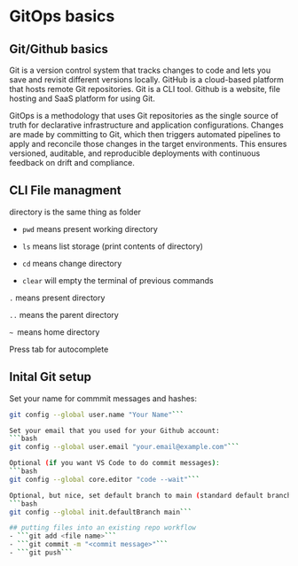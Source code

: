 # GitOps basics

## Git/Github basics

Git is a version control system that tracks changes to code and lets you save and revisit different versions locally. GitHub is a cloud-based platform that hosts remote Git repositories. Git is a CLI tool. Github is a website, file hosting and SaaS platform for using Git. 

GitOps is a methodology that uses Git repositories as the single source of truth for declarative infrastructure and application configurations. Changes are made by committing to Git, which then triggers automated pipelines to apply and reconcile those changes in the target environments. This ensures versioned, auditable, and reproducible deployments with continuous feedback on drift and compliance.

## CLI File managment

directory is the same thing as folder

- ```pwd``` means present working directory

- ```ls``` means list storage (print contents of directory)

- ```cd``` means change directory

- ```clear``` will empty the terminal of previous commands

```.``` means present directory 

```..``` means the parent directory 

```~ ```means home directory 

Press tab for autocomplete

## Inital Git setup

Set your name for commmit messages and hashes:
```bash
git config --global user.name "Your Name"```

Set your email that you used for your Github account:
```bash
git config --global user.email "your.email@example.com"```

Optional (if you want VS Code to do commit messages): 
```bash
git config --global core.editor "code --wait"```

Optional, but nice, set default branch to main (standard default branch these days):
```bash
git config --global init.defaultBranch main```

## putting files into an existing repo workflow
- ```git add <file name>```
- ```git commit -m "<commit message>"```
- ```git push```


